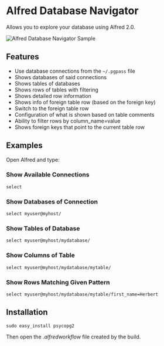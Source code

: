 # Alfred Database Navigator

Allows you to explore your database using Alfred 2.0.

![Alfred Database Navigator Sample](https://github.com/resamsel/alfred-dbnavigator/raw/master/docs/images/select.png "Alfred Database Navigator Sample")

## Features
* Use database connections from the `~/.pgpass` file
* Shows databases of said connections
* Shows tables of databases
* Shows rows of tables with filtering
* Shows detailed row information
* Shows info of foreign table row (based on the foreign key)
* Switch to the foreign table row
* Configuration of what is shown based on table comments
* Ability to filter rows by column_name=value
* Shows foreign keys that point to the current table row

## Examples
Open Alfred and type:

### Show Available Connections
`select`

### Show Databases of Connection
`select myuser@myhost/`

### Show Tables of Database
`select myuser@myhost/mydatabase/`

### Show Columns of Table
`select myuser@myhost/mydatabase/mytable/`

### Show Rows Matching Given Pattern
`select myuser@myhost/mydatabase/mytable/first_name=Herbert`

## Installation
```sudo easy_install SQLAlchemy
sudo easy_install psycopg2
```
Then open the *.alfredworkflow* file created by the build.